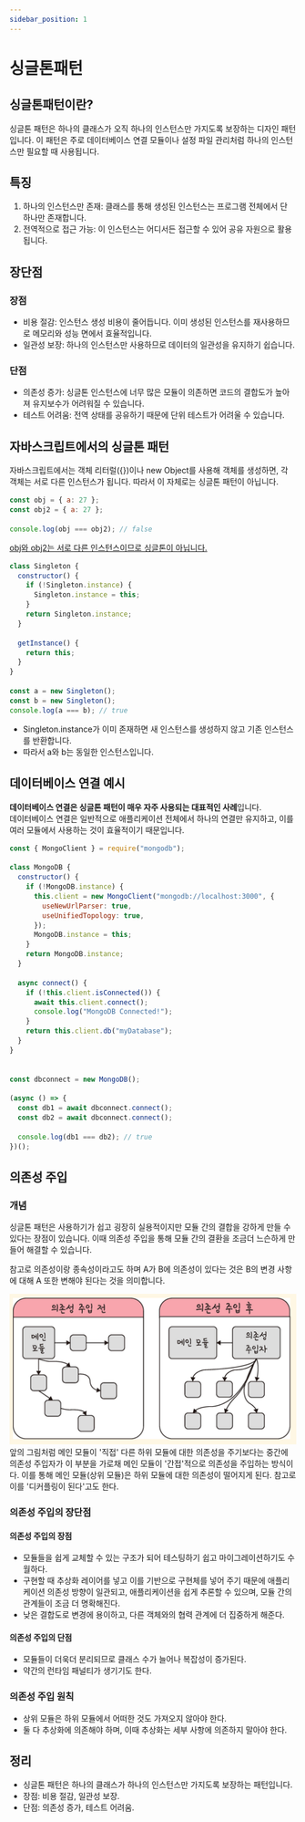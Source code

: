 ```yaml
---
sidebar_position: 1
---
```


# 싱글톤패턴

## 싱글톤패턴이란?
싱글톤 패턴은 하나의 클래스가 오직 하나의 인스턴스만 가지도록 보장하는 디자인 패턴입니다. 이 패턴은 주로 데이터베이스 연결 모듈이나 설정 파일 관리처럼 하나의 인스턴스만 필요할 때 사용됩니다.

## 특징
1. 하나의 인스턴스만 존재: 클래스를 통해 생성된 인스턴스는 프로그램 전체에서 단 하나만 존재합니다.
2. 전역적으로 접근 가능: 이 인스턴스는 어디서든 접근할 수 있어 공유 자원으로 활용됩니다.
   
## 장단점

### 장점
- 비용 절감: 인스턴스 생성 비용이 줄어듭니다. 이미 생성된 인스턴스를 재사용하므로 메모리와 성능 면에서 효율적입니다.
- 일관성 보장: 하나의 인스턴스만 사용하므로 데이터의 일관성을 유지하기 쉽습니다.
  
### 단점
- 의존성 증가: 싱글톤 인스턴스에 너무 많은 모듈이 의존하면 코드의 결합도가 높아져 유지보수가 어려워질 수 있습니다.
- 테스트 어려움: 전역 상태를 공유하기 때문에 단위 테스트가 어려울 수 있습니다.

## 자바스크립트에서의 싱글톤 패턴
자바스크립트에서는 객체 리터럴({})이나 new Object를 사용해 객체를 생성하면, 각 객체는 서로 다른 인스턴스가 됩니다. 따라서 이 자체로는 싱글톤 패턴이 아닙니다.
```js
const obj = { a: 27 };
const obj2 = { a: 27 };

console.log(obj === obj2); // false
```
<u>obj와 obj2는 서로 다른 인스턴스이므로 싱글톤이 아닙니다.</u>

```js
class Singleton {
  constructor() {
    if (!Singleton.instance) {
      Singleton.instance = this;
    }
    return Singleton.instance;
  }

  getInstance() {
    return this;
  }
}

const a = new Singleton();
const b = new Singleton();
console.log(a === b); // true
```
- Singleton.instance가 이미 존재하면 새 인스턴스를 생성하지 않고 기존 인스턴스를 반환합니다.
- 따라서 a와 b는 동일한 인스턴스입니다.

## 데이터베이스 연결 예시

**데이터베이스 연결은 싱글톤 패턴이 매우 자주 사용되는 대표적인 사례**입니다.   
데이터베이스 연결은 일반적으로 애플리케이션 전체에서 하나의 연결만 유지하고, 이를 여러 모듈에서 사용하는 것이 효율적이기 때문입니다.

```js
const { MongoClient } = require("mongodb");

class MongoDB {
  constructor() {
    if (!MongoDB.instance) {
      this.client = new MongoClient("mongodb://localhost:3000", {
        useNewUrlParser: true,
        useUnifiedTopology: true,
      });
      MongoDB.instance = this;
    }
    return MongoDB.instance;
  }

  async connect() {
    if (!this.client.isConnected()) {
      await this.client.connect();
      console.log("MongoDB Connected!");
    }
    return this.client.db("myDatabase");
  }
}


const dbconnect = new MongoDB();

(async () => {
  const db1 = await dbconnect.connect();
  const db2 = await dbconnect.connect();

  console.log(db1 === db2); // true 
})();
```

## 의존성 주입
### 개념
싱글톤 패턴은 사용하기가 쉽고 굉장히 실용적이지만 모듈 간의 결합을 강하게 만들 수 있다는 장점이 있습니다. 이때 의존성 주입을 통해 모듈 간의 결환을 조금더 느슨하게 만들어 해결할 수 있습니다.

참고로 의존성이랑 종속성이라고도 하며 A가 B에 의존성이 있다는 것은 B의 변경 사항에 대해 A 또한 변해야 된다는 것을 의미합니다.

![의존성 주입](image.png)
앞의 그림처럼 메인 모듈이 '직접' 다른 하위 모듈에 대한 의존성을 주기보다는 중간에 의존성 주입자가 이 부분을 가로채 메인 모듈이 '간접'적으로 의존성을 주입하는 방식이다.
이를 통해 메인 모듈(상위 모듈)은 하위 모듈에 대한 의존성이 떨어지게 된다. 참고로 이를 '디커플링이 된다'고도 한다.

### 의존성 주입의 장단점

#### 의존성 주입의 장점
- 모듈들을 쉽게 교체할 수 있는 구조가 되어 테스팅하기 쉽고 마이그레이션하기도 수월하다.
- 구현할 때 추상화 레이어를 넣고 이를 기반으로 구현체를 넣어 주기 때문에 애플리케이션 의존성 방향이 일관되고, 애플리케이션을 쉽게 추론할 수 있으며, 모듈 간의 관계들이 조금 더 명확해진다.
- 낮은 결합도로 변경에 용이하고, 다른 객체와의 협력 관계에 더 집중하게 해준다.

#### 의존성 주입의 단점
- 모듈들이 더욱더 분리되므로 클래스 수가 늘어나 복잡성이 증가된다.
- 약간의 런타임 패널티가 생기기도 한다.

### 의존성 주입 원칙
- 상위 모듈은 하위 모듈에서 어떠한 것도 가져오지 않아야 한다.
- 둘 다 추상화에 의존해야 하며, 이때 추상화는 세부 사항에 의존하지 말아야 한다.

## 정리
- 싱글톤 패턴은 하나의 클래스가 하나의 인스턴스만 가지도록 보장하는 패턴입니다.
- 장점: 비용 절감, 일관성 보장.
- 단점: 의존성 증가, 테스트 어려움.